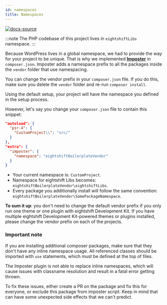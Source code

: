 ```yaml
---
id: namespaces
title: Namespaces
---
```


[![docs-source](https://img.shields.io/badge/source-eightshift--libs-blue?style=for-the-badge&logo=php&labelColor=2a2a2a)](https://github.com/infinum/eightshift-libs)

:::note
The PHP codebase of this project lives in `eightshiftLibs` namespace.
:::

Because WordPress lives in a global namespace, we had to provide the way for your project to be unique. That is why we implemented [**Imposter**](https://github.com/infinum/imposter-plugin) in `composer.json`. Imposter adds a namespace prefix to all the packages inside the `vendor` folder that use namespacing.

You can change the vendor prefix in your `composer.json` file. If you do this, make sure you delete the `vendor` folder and re-run `composer install`.

Using the default setup, your project will have the namespace you defined in the setup process.

However, let's say you change your `composer.json` file to contain this snippet:
```json
"autoload": {
  "psr-4": {
    "CustomProject\\": "src/"
  }
},
"extra": {
  "imposter": {
    "namespace": "eightshiftBoilerplateVendor"
  }
}
```

- Your current namespace is: `CustomProject`.
- Namespace for eightshift Libs becomes: `eightshiftBoilerplateVendor\eightshiftLibs`.
- Every package you additionally install will follow the same convention: `eightshiftBoilerplateVendor\SomePackageNamespace`.

**To sum it up**: you don't need to change the default vendor prefix if you only run one theme or one plugin with eightshift Development Kit. If you have multiple eightshift Development Kit-powered themes or plugins installed, please change the vendor prefix on each of the projects.

### Important note

If you are installing additional composer packages, make sure that they don't have any inline namespace usage. All referenced classes should be imported with `use` statements, which must be defined at the top of files.

The Imposter plugin is not able to replace inline namespaces, which will cause issues with classname resolution and result in a fatal error getting thrown.

To fix these issues, either create a PR on the package and fix this for everyone, or exclude this package from imposter script. Keep in mind that can have some unexpected side effects that we can't predict.
